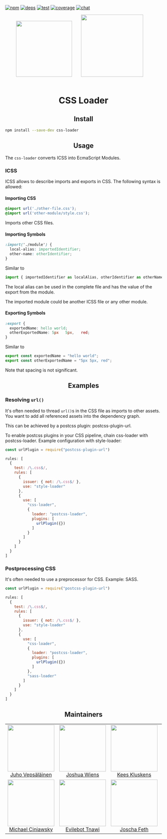 [![npm][npm]][npm-url]
[![deps][deps]][deps-url]
[![test][test]][test-url]
[![coverage][cover]][cover-url]
[![chat][chat]][chat-url]

<div align="center">
  <img width="180" height="180" vspace="20"
    src="https://cdn.worldvectorlogo.com/logos/css-3.svg">
  <a href="https://webpack.js.org/">
    <img width="200" height="200" vspace="" hspace="25" src="https://cdn.rawgit.com/webpack/media/e7485eb2/logo/icon-square-big.svg">
  </a>
  <h1>CSS Loader</h1>
</div>

<h2 align="center">Install</h2>

```bash
npm install --save-dev css-loader
```

<h2 align="center">Usage</h2>

The `css-loader` converts ICSS into EcmaScript Modules.

### ICSS

ICSS allows to describe imports and exports in CSS. The following syntax is allowed:

#### Importing CSS

``` css
@import url('./other-file.css');
@import url('other-module/style.css');
```

Imports other CSS files.

#### Importing Symbols

``` css
:import('./module') {
  local-alias: importedIdentifier;
  other-name: otherIdentifier;
}
```

Similar to

``` js
import { importedIdentifier as localAlias, otherIdentifier as otherName } from './module';
```

The local alias can be used in the complete file and has the value of the export from the module.

The imported module could be another ICSS file or any other module.

#### Exporting Symbols

``` css
:export {
  exportedName: hello world;
  otherExportedName: 5px   5px,   red;
}
```

Similar to

``` js
export const exportedName = "hello world";
export const otherExportedName = "5px 5px, red";
```

Note that spacing is not significant.


<h2 align="center">Examples</h2>

### Resolving `url()`

It's often needed to thread `url()`s in the CSS file as imports to other assets.
You want to add all referenced assets into the dependency graph.

This can be achieved by a postcss plugin: postcss-plugin-url.

To enable postcss plugins in your CSS pipeline, chain css-loader with postcss-loader.
Example configuration with style-loader:

``` js
const urlPlugin = require("postcss-plugin-url")

rules: [
  {
    test: /\.css$/,
    rules: [
      {
        issuer: { not: /\.css$/ },
        use: "style-loader"
      },
      {
        use: [
          "css-loader",
          {
            loader: "postcss-loader",
            plugins: [
              urlPlugin({})
            ]
          }
        ]
      }
    ]
  }
]
```

### Postprocessing CSS

It's often needed to use a preprocessor for CSS. Example: SASS.

``` js
const urlPlugin = require("postcss-plugin-url")

rules: [
  {
    test: /\.css$/,
    rules: [
      {
        issuer: { not: /\.css$/ },
        use: "style-loader"
      },
      {
        use: [
          "css-loader",
          {
            loader: "postcss-loader",
            plugins: [
              urlPlugin({})
            ]
          },
          "sass-loader"
        ]
      }
    ]
  }
]
```

<h2 align="center">Maintainers</h2>

<table>
  <tbody>
    <tr>
      <td align="center">
        <img width="150" height="150"
        src="https://github.com/bebraw.png?v=3&s=150">
        </br>
        <a href="https://github.com/bebraw">Juho Vepsäläinen</a>
      </td>
      <td align="center">
        <img width="150" height="150"
        src="https://github.com/d3viant0ne.png?v=3&s=150">
        </br>
        <a href="https://github.com/d3viant0ne">Joshua Wiens</a>
      </td>
      <td align="center">
        <img width="150" height="150"
        src="https://github.com/SpaceK33z.png?v=3&s=150">
        </br>
        <a href="https://github.com/SpaceK33z">Kees Kluskens</a>
      </td>
      <td align="center">
        <img width="150" height="150"
        src="https://github.com/TheLarkInn.png?v=3&s=150">
        </br>
        <a href="https://github.com/TheLarkInn">Sean Larkin</a>
      </td>
    </tr>
    <tr>
      <td align="center">
        <img width="150" height="150"
        src="https://github.com/michael-ciniawsky.png?v=3&s=150">
        </br>
        <a href="https://github.com/michael-ciniawsky">Michael Ciniawsky</a>
      </td>
      <td align="center">
        <img width="150" height="150"
        src="https://github.com/evilebottnawi.png?v=3&s=150">
        </br>
        <a href="https://github.com/evilebottnawi">Evilebot Tnawi</a>
      </td>
      <td align="center">
        <img width="150" height="150"
        src="https://github.com/joscha.png?v=3&s=150">
        </br>
        <a href="https://github.com/joscha">Joscha Feth</a>
      </td>
    </tr>
  <tbody>
</table>

[npm]: https://img.shields.io/npm/v/css-loader.svg
[npm-url]: https://npmjs.com/package/css-loader

[deps]: https://david-dm.org/webpack-contrib/css-loader.svg
[deps-url]: https://david-dm.org/webpack-contrib/css-loader

[chat]: https://img.shields.io/badge/gitter-webpack%2Fwebpack-brightgreen.svg
[chat-url]: https://gitter.im/webpack/webpack

[test]: http://img.shields.io/travis/webpack-contrib/css-loader.svg
[test-url]: https://travis-ci.org/webpack-contrib/css-loader

[cover]: https://codecov.io/gh/webpack-contrib/css-loader/branch/master/graph/badge.svg
[cover-url]: https://codecov.io/gh/webpack-contrib/css-loader

